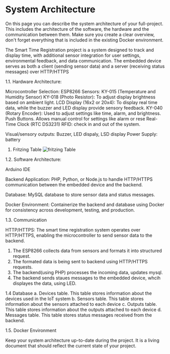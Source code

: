 # System Architecture


On this page you can describe the system architecture of your full-project. This includes the architecture of the software, the hardware and the communication between them. Make sure you create a clear overview, don't forget everything that is included in the existing Docker environment.

The Smart Time Registration project is a system designed to track and display time, with additional sensor integration for user settings, environmental feedback, and data communication. The embedded device serves as both a client (sending sensor data) and a server (receiving status messages) over HTTP/HTTPS



1.1. Hardware Architecture:

Microcontroller Selection: ESP8266 
Sensors: 
KY-015 (Temperature and Humidity Sensor)
KY-018 (Photo Resistor): To adjust display brightness based on ambient light.
LCD Display (16x2 or 20x4): To display real time data, while the buzzer and LED display provide sensory feedback.
KY-040 (Rotary Encoder): Used to adjust settings like time, alarm, and brightness.
Push Buttons.  Allows manual control for settings like alarm or rese
Real-Time Clock (RTC DS3231)
RFID: check in and out of the system. 

Visual/sensory outputs: Buzzer, LED dispaly, LSD display 
Power Supply:  battery 


1. Fritzing Table 
![fritzing Table](/assets/fritzing.jpg)



1.2. Software Architecture:

Arduino IDE

Backend Application:  PHP, Python, or Node.js to handle HTTP/HTTPS communication between the embedded device and the backend.

Database: MySQL  database to store sensor data and status messages.

Docker Environment: Containerize the backend and database using Docker for consistency across development, testing, and production.

1.3. Communication 

HTTP/HTTPS: 
The smart time registration system operates  over HTTP/HTTPS, enabling the microcontroller to send sensor data to the backend. 
1. The ESP8266 collects data from sensors and formats it into structured request.
2. The formated data is being sent to backend using HTTP/HTTPS requests.
3. The backend(using PHP) processes the incoming data, updates mysql.
4. The backend sends staues messages to the embedded device, whcih displayes the data, using LED. 




1.4 Database
a. Devices table. This table stores information about the devices used in the IoT system
b. Sensors table. This table stores information about the sensors attached to each device
c. Outputs table. This table stores information about the outputs attached to each device
d. Messages table. This table stores status messages received from the backend.



1.5. Docker Environment

Keep your system architecture up-to-date during the project. It is a living document that should reflect the current state of your project.

